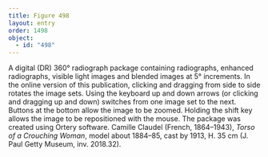 ```yaml
---
title: Figure 498
layout: entry
order: 1498
object:
  - id: "498"
---
```


A digital (DR) 360° radiograph package containing radiographs, enhanced radiographs, visible light images and blended images at 5° increments. In the online version of this publication, clicking and dragging from side to side rotates the image sets. Using the keyboard up and down arrows (or clicking and dragging up and down) switches from one image set to the next. Buttons at the bottom allow the image to be zoomed.  Holding the shift key allows the image to be repositioned with the mouse. The package was created using Ortery software. Camille Claudel (French, 1864–1943), *Torso of a Crouching Woman*, model about 1884–85, cast by 1913, H. 35 cm (J. Paul Getty Museum, inv. 2018.32).
